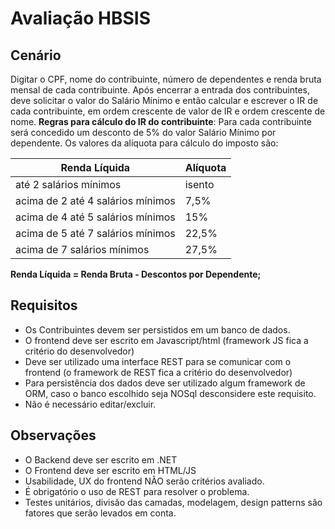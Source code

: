# Avaliação HBSIS
## Cenário
Digitar o CPF, nome do contribuinte, número de dependentes e renda bruta mensal de cada contribuinte.
Após encerrar a entrada dos contribuintes, deve solicitar o valor do Salário Mínimo e então calcular e escrever o IR de cada contribuinte, em ordem crescente de valor de IR e ordem crescente de nome.
**Regras para cálculo do IR do contribuinte**:
Para cada contribuinte será concedido um desconto de 5% do valor Salário Mínimo por dependente. Os valores da alíquota para cálculo do imposto são:

Renda Líquida | Alíquota
--------- | ------
até 2 salários mínimos | isento
acima de 2 até 4 salários mínimos | 7,5%
acima de 4 até 5 salários mínimos | 15%
acima de 5 até 7 salários mínimos | 22,5%
acima de 7 salários mínimos | 27,5%

**Renda Líquida = Renda Bruta - Descontos por Dependente;**

## Requisitos
* Os Contribuintes devem ser persistidos em um banco de dados.
* O frontend deve ser escrito em Javascript/html (framework JS fica a critério do desenvolvedor)
* Deve ser utilizado uma interface REST para se comunicar com o frontend (o framework de REST fica a critério do desenvolvedor)
* Para persistência dos dados deve ser utilizado algum framework de ORM, caso o banco escolhido seja NOSql desconsidere este requisito.
* Não é necessário editar/excluir.
## Observações
* O Backend deve ser escrito em .NET
* O Frontend deve ser escrito em HTML/JS
* Usabilidade, UX do frontend NÃO serão critérios avaliado.
* É obrigatório o uso de REST para resolver o problema.
* Testes unitários, divisão das camadas, modelagem, design patterns são fatores que serão levados em conta.
